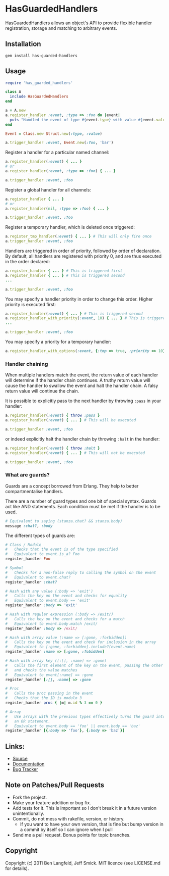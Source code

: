 # HasGuardedHandlers
HasGuardedHandlers allows an object's API to provide flexible handler registration, storage and matching to arbitrary events.

## Installation
    gem install has-guarded-handlers

## Usage

```ruby
require 'has_guarded_handlers'

class A
  include HasGuardedHandlers
end

a = A.new
a.register_handler :event, :type => :foo do |event|
  puts "Handled the event of type #{event.type} with value #{event.value}"
end

Event = Class.new Struct.new(:type, :value)

a.trigger_handler :event, Event.new(:foo, 'bar')
```

Register a handler for a particular named channel:

```ruby
a.register_handler(:event) { ... }
# or
a.register_handler(:event, :type => :foo) { ... }

a.trigger_handler :event, :foo
```

Register a global handler for all channels:

```ruby
a.register_handler { ... }
# or
a.register_handler(nil, :type => :foo) { ... }

a.trigger_handler :event, :foo
```

Register a temporary handler, which is deleted once triggered:

```ruby
a.register_tmp_handler(:event) { ... } # This will only fire once
a.trigger_handler :event, :foo
```

Handlers are triggered in order of priority, followed by order of declaration. By default, all handlers are registered with priority 0, and are thus executed in the order declared:

```ruby
a.register_handler { ... } # This is triggered first
a.register_handler { ... } # This is triggered second
...

a.trigger_handler :event, :foo
```

You may specify a handler priority in order to change this order. Higher priority is executed first:

```ruby
a.register_handler(:event) { ... } # This is triggered second
a.register_handler_with_priority(:event, 10) { ... } # This is triggered first
...

a.trigger_handler :event, :foo
```

You may specify a priority for a temporary handler:

```ruby
a.register_handler_with_options(:event, {:tmp => true, :priority => 10}, :foo => :bar) { ... }
```

### Handler chaining

When multiple handlers match the event, the return value of each handler will determine if the handler chain continues. A truthy return value will cause the handler to swallow the event and halt the handler chain. A falsy return value will continue the chain.

It is possible to explicitly pass to the next handler by throwing `:pass` in your handler:

```ruby
a.register_handler(:event) { throw :pass }
a.register_handler(:event) { ... } # This will be executed

a.trigger_handler :event, :foo
```

or indeed explicitly halt the handler chain by throwing `:halt` in the handler:

```ruby
a.register_handler(:event) { throw :halt }
a.register_handler(:event) { ... } # This will not be executed

a.trigger_handler :event, :foo
```

### What are guards?

Guards are a concept borrowed from Erlang. They help to better compartmentalise handlers.

There are a number of guard types and one bit of special syntax. Guards act like AND statements. Each condition must be met if the handler is to be used.

```ruby
# Equivalent to saying (stanza.chat? && stanza.body)
message :chat?, :body
```

The different types of guards are:

```ruby
# Class / Module
#   Checks that the event is of the type specified
#   Equivalent to event.is_a? Foo
register_handler Foo

# Symbol
#   Checks for a non-false reply to calling the symbol on the event
#   Equivalent to event.chat?
register_handler :chat?

# Hash with any value (:body => 'exit')
#   Calls the key on the event and checks for equality
#   Equivalent to event.body == 'exit'
register_handler :body => 'exit'

# Hash with regular expression (:body => /exit/)
#   Calls the key on the event and checks for a match
#   Equivalent to event.body.match /exit/
register_handler :body => /exit/

# Hash with array value (:name => [:gone, :forbidden])
#   Calls the key on the event and check for inclusion in the array
#   Equivalent to [:gone, :forbidden].include?(event.name)
register_handler :name => [:gone, :fobidden]

# Hash with array key ([:[], :name] => :gone)
#   Calls the first element of the key on the event, passing the other elements as arguments
#   and checks the value matches
#   Equivalent to event[:name] == :gone
register_handler [:[], :name] => :gone

# Proc
#   Calls the proc passing in the event
#   Checks that the ID is modulo 3
register_handler proc { |m| m.id % 3 == 0 }

# Array
#   Use arrays with the previous types effectively turns the guard into
#   an OR statement.
#   Equivalent to event.body == 'foo' || event.body == 'baz'
register_handler [{:body => 'foo'}, {:body => 'baz'}]
```

## Links:
* [Source](https://github.com/adhearsion/has-guarded-handlers)
* [Documentation](http://rdoc.info/github/adhearsion/has-guarded-handlers/master/frames)
* [Bug Tracker](https://github.com/adhearsion/has-guarded-handlers/issues)

## Note on Patches/Pull Requests

* Fork the project.
* Make your feature addition or bug fix.
* Add tests for it. This is important so I don't break it in a future version unintentionally.
* Commit, do not mess with rakefile, version, or history.
  * If you want to have your own version, that is fine but bump version in a commit by itself so I can ignore when I pull
* Send me a pull request. Bonus points for topic branches.

## Copyright

Copyright (c) 2011 Ben Langfeld, Jeff Smick. MIT licence (see LICENSE.md for details).
